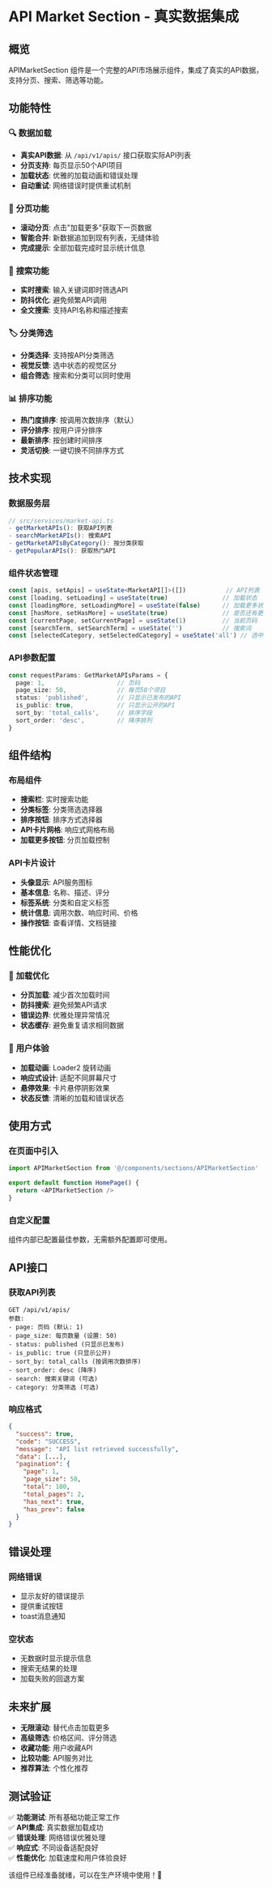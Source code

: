 # API Market Section - 真实数据集成

## 概览

APIMarketSection 组件是一个完整的API市场展示组件，集成了真实的API数据，支持分页、搜索、筛选等功能。

## 功能特性

### 🔍 **数据加载**
- **真实API数据**: 从 `/api/v1/apis/` 接口获取实际API列表
- **分页支持**: 每页显示50个API项目
- **加载状态**: 优雅的加载动画和错误处理
- **自动重试**: 网络错误时提供重试机制

### 📄 **分页功能**
- **滚动分页**: 点击"加载更多"获取下一页数据
- **智能合并**: 新数据追加到现有列表，无缝体验
- **完成提示**: 全部加载完成时显示统计信息

### 🔎 **搜索功能**
- **实时搜索**: 输入关键词即时筛选API
- **防抖优化**: 避免频繁API调用
- **全文搜索**: 支持API名称和描述搜索

### 🏷️ **分类筛选**
- **分类选择**: 支持按API分类筛选
- **视觉反馈**: 选中状态的视觉区分
- **组合筛选**: 搜索和分类可以同时使用

### 📊 **排序功能**
- **热门度排序**: 按调用次数排序（默认）
- **评分排序**: 按用户评分排序
- **最新排序**: 按创建时间排序
- **灵活切换**: 一键切换不同排序方式

## 技术实现

### 数据服务层
```typescript
// src/services/market-api.ts
- getMarketAPIs(): 获取API列表
- searchMarketAPIs(): 搜索API
- getMarketAPIsByCategory(): 按分类获取
- getPopularAPIs(): 获取热门API
```

### 组件状态管理
```typescript
const [apis, setApis] = useState<MarketAPI[]>([])           // API列表
const [loading, setLoading] = useState(true)               // 加载状态
const [loadingMore, setLoadingMore] = useState(false)      // 加载更多状态
const [hasMore, setHasMore] = useState(true)               // 是否还有更多数据
const [currentPage, setCurrentPage] = useState(1)          // 当前页码
const [searchTerm, setSearchTerm] = useState('')           // 搜索词
const [selectedCategory, setSelectedCategory] = useState('all') // 选中分类
```

### API参数配置
```typescript
const requestParams: GetMarketAPIsParams = {
  page: 1,                    // 页码
  page_size: 50,              // 每页50个项目
  status: 'published',        // 只显示已发布的API
  is_public: true,            // 只显示公开的API
  sort_by: 'total_calls',     // 排序字段
  sort_order: 'desc',         // 降序排列
}
```

## 组件结构

### 布局组件
- **搜索栏**: 实时搜索功能
- **分类标签**: 分类筛选选择器
- **排序按钮**: 排序方式选择器
- **API卡片网格**: 响应式网格布局
- **加载更多按钮**: 分页加载控制

### API卡片设计
- **头像显示**: API服务图标
- **基本信息**: 名称、描述、评分
- **标签系统**: 分类和自定义标签
- **统计信息**: 调用次数、响应时间、价格
- **操作按钮**: 查看详情、文档链接

## 性能优化

### 🚀 **加载优化**
- **分页加载**: 减少首次加载时间
- **防抖搜索**: 避免频繁API请求
- **错误边界**: 优雅处理异常情况
- **状态缓存**: 避免重复请求相同数据

### 🎨 **用户体验**
- **加载动画**: Loader2 旋转动画
- **响应式设计**: 适配不同屏幕尺寸
- **悬停效果**: 卡片悬停阴影效果
- **状态反馈**: 清晰的加载和错误状态

## 使用方式

### 在页面中引入
```typescript
import APIMarketSection from '@/components/sections/APIMarketSection'

export default function HomePage() {
  return <APIMarketSection />
}
```

### 自定义配置
组件内部已配置最佳参数，无需额外配置即可使用。

## API接口

### 获取API列表
```
GET /api/v1/apis/
参数:
- page: 页码 (默认: 1)
- page_size: 每页数量 (设置: 50)
- status: published (只显示已发布)
- is_public: true (只显示公开)
- sort_by: total_calls (按调用次数排序)
- sort_order: desc (降序)
- search: 搜索关键词 (可选)
- category: 分类筛选 (可选)
```

### 响应格式
```json
{
  "success": true,
  "code": "SUCCESS", 
  "message": "API list retrieved successfully",
  "data": [...],
  "pagination": {
    "page": 1,
    "page_size": 50,
    "total": 100,
    "total_pages": 2,
    "has_next": true,
    "has_prev": false
  }
}
```

## 错误处理

### 网络错误
- 显示友好的错误提示
- 提供重试按钮
- toast消息通知

### 空状态
- 无数据时显示提示信息
- 搜索无结果的处理
- 加载失败的回退方案

## 未来扩展

- **无限滚动**: 替代点击加载更多
- **高级筛选**: 价格区间、评分筛选
- **收藏功能**: 用户收藏API
- **比较功能**: API服务对比
- **推荐算法**: 个性化推荐

## 测试验证

✅ **功能测试**: 所有基础功能正常工作  
✅ **API集成**: 真实数据加载成功  
✅ **错误处理**: 网络错误优雅处理  
✅ **响应式**: 不同设备适配良好  
✅ **性能优化**: 加载速度和用户体验良好  

该组件已经准备就绪，可以在生产环境中使用！🎉
